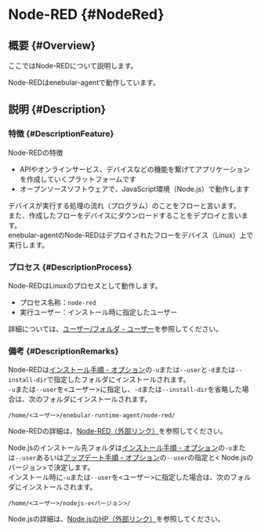 # Node-RED {#NodeRed}

## 概要 {#Overview}

ここではNode-REDについて説明します。  

Node-REDはenebular-agentで動作しています。

## 説明 {#Description}

### 特徴 {#DescriptionFeature}
Node-REDの特徴
* APIやオンラインサービス、デバイスなどの機能を繋げてアプリケーションを作成していくプラットフォームです  
* オープンソースソフトウェアで、JavaScript環境（Node.js）で動作します  

デバイスが実行する処理の流れ（プログラム）のことをフローと言います。  
また、作成したフローをデバイスにダウンロードすることをデプロイと言います。  
enebular-agentのNode-REDはデプロイされたフローをデバイス（Linux）上で実行します。  

### プロセス {#DescriptionProcess}

Node-REDはLinuxのプロセスとして動作します。  
* プロセス名称：`node-red`
* 実行ユーザー：インストール時に指定したユーザー

詳細については、[ユーザー/フォルダ - ユーザー](UserFolder.md#DescriptionUser)を参照してください。  

### 備考 {#DescriptionRemarks}

Node-REDは[インストール手順 - オプション](Installation.md#DescriptionOption)の`-u`または`--user`と`-d`または`--install-dir`で指定したフォルダにインストールされます。  
`-u`または`--user`を<ユーザー>に指定し、`-d`または`--install-dir`を省略した場合は、次のフォルダにインストールされます。  
```
/home/<ユーザー>/enebular-runtime-agent/node-red/
```
Node-REDの詳細は、[Node-RED（外部リンク）](https://nodered.org/)を参照してください。  


Node.jsのインストール先フォルダは[インストール手順 - オプション](Installation.md#DescriptionOption)の`-u`または`--user`あるいは[アップデート手順 - オプション](Updater.md#DescriptionOption)の`--user`の指定と< Node.jsのバージョン>で決定します。  
インストール時に`-u`または`--user`を<ユーザー>に指定した場合は、次のフォルダにインストールされます。  
```
/home/<ユーザー>/nodejs-v<バージョン>/
```
Node.jsの詳細は、[Node.jsのHP（外部リンク）](https://nodejs.org/ja/)を参照してください。  

